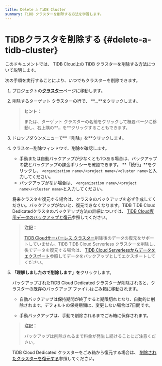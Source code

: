 ```yaml
---
title: Delete a TiDB Cluster
summary: TiDB クラスターを削除する方法を学習します。
---
```


# TiDBクラスタを削除する {#delete-a-tidb-cluster}

このドキュメントでは、 TiDB Cloud上の TiDB クラスターを削除する方法について説明します。

次の手順を実行することにより、いつでもクラスターを削除できます。

1.  プロジェクトの[**クラスター**](https://tidbcloud.com/project/clusters)ページに移動します。

2.  削除するターゲット クラスターの行で、 **...**をクリックします。

    > **ヒント：**
    >
    > または、ターゲット クラスターの名前をクリックして概要ページに移動し、右上隅の**... を**クリックすることもできます。

3.  ドロップダウンメニューで**「削除」を**クリックします。

4.  クラスター削除ウィンドウで、削除を確認します。

    -   手動または自動バックアップが少なくとも1つある場合は、バックアップの数とバックアップの課金ポリシーを確認できます。 **「続行」**をクリックし、 `<organization name>/<project name>/<cluster name>`と入力してください。
    -   バックアップがない場合は、 `<organization name>/<project name>/<cluster name>`と入力してください。

    将来クラスタを復元する場合は、クラスタのバックアップを必ず作成してください。バックアップがないと、復元できなくなります。TiDB TiDB Cloud Dedicatedクラスタのバックアップ方法の詳細については、 [TiDB Cloud専用データのバックアップと復元](/tidb-cloud/backup-and-restore.md)参照してください。

    > **注記：**
    >
    > [TiDB Cloudサーバーレス クラスター](/tidb-cloud/select-cluster-tier.md#tidb-cloud-serverless)削除後のデータの復元をサポートしていません。TiDB TiDB Cloud Serverless クラスターを削除し、後でデータを復元する場合は、 [TiDB Cloud Serverlessからデータをエクスポート](/tidb-cloud/serverless-export.md)参照してデータをバックアップとしてエクスポートしてください。

5.  **「理解しましたので削除します」を**クリックします。

    バックアップされたTiDB Cloud Dedicated クラスターが削除されると、クラスターの既存のバックアップ ファイルはごみ箱に移動されます。

    -   自動バックアップは保持期間が終了すると期限切れとなり、自動的に削除されます。デフォルトの保持期間は、変更しない場合は7日間です。

    -   手動バックアップは、手動で削除されるまでごみ箱に保存されます。

    > **注記：**
    >
    > バックアップは削除されるまで料金が発生し続けることにご注意ください。

    TiDB Cloud Dedicated クラスターをごみ箱から復元する場合は、 [削除されたクラスターを復元する](/tidb-cloud/backup-and-restore.md#restore-a-deleted-cluster)参照してください。
